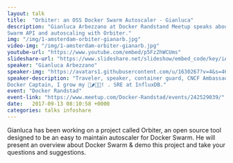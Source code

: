 ```yaml
---
layout: talk
title:  "Orbiter: an OSS Docker Swarm Autoscaler - Gianluca"
description: "Gianluca Arbezzano at Docker Randstand Meetup speaks about Docker
Swarm API and autoscaling with Orbiter."
img: "/img/1-amsterdam-orbiter-gianarb.jpg"
video-img: "/img/1-amsterdam-orbiter-gianarb.jpg"
youtube-url: "https://www.youtube.com/embed/p5Fz2hWCUms"
slideshare-url: "https://www.slideshare.net/slideshow/embed_code/key/iANVB3ucBFbTr"
speaker: "Gianluca Arbezzano"
speaker-img: "https://avatars1.githubusercontent.com/u/1630267?v=4&s=460"
speaker-description: "Traveler, speaker, container guard, CNCF Ambassador,
Docker Captain, I grow my 🍅🌶️🍓🍆! . SRE at InfluxDB."
event: "Docker Randstad"
event-link: "https://www.meetup.com/Docker-Randstad/events/242529039/"
date:   2017-09-13 08:10:58 +0000
categories: talks infoshare
---
```

Gianluca has been working on a project called Orbiter, an open source tool
designed to be an easy to maintain autoscaler for Docker Swarm. He will present
an overview about Docker Swarm & demo this project and take your questions and
suggestions.
